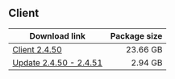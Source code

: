 ## Client

| Download link | Package size |
| ------------- | ------------:|
| [Client 2.4.50](https://autopatchhk.yuanshen.com/client_app/download/beta_pc/20220103113746_1iEKfOMsMgpjPbFT/GenshinImpact_2.4.50_beta.zip) | 23.66 GB |
| [Update 2.4.50 - 2.4.51](https://autopatchhk.yuanshen.com/client_app/beta_update/hk4e_global/25/game_2.4.50_2.4.51_diff_CkfeSji0uPLI4gQM.zip) | 2.94 GB |
